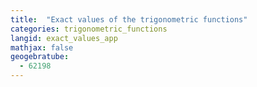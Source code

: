 ```yaml
---
title:  "Exact values of the trigonometric functions"
categories: trigonometric_functions
langid: exact_values_app
mathjax: false
geogebratube:
  - 62198
---
```


<div style="height: 400px;" id="applet_container62198"></div>
